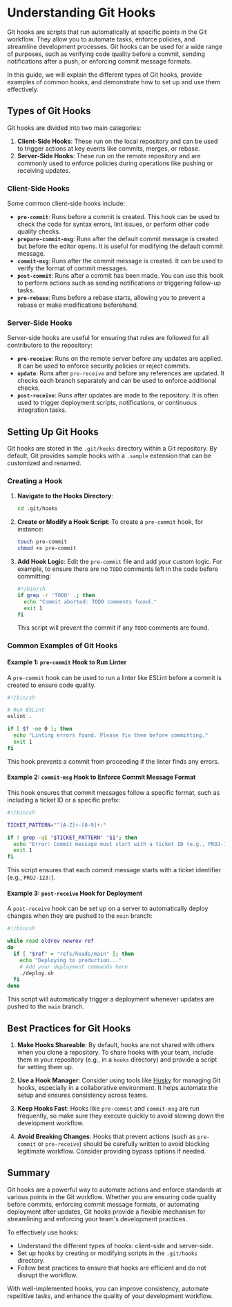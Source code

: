 # Understanding Git Hooks

Git hooks are scripts that run automatically at specific points in the Git workflow. They allow you to automate tasks, enforce policies, and streamline development processes. Git hooks can be used for a wide range of purposes, such as verifying code quality before a commit, sending notifications after a push, or enforcing commit message formats.

In this guide, we will explain the different types of Git hooks, provide examples of common hooks, and demonstrate how to set up and use them effectively.

## Types of Git Hooks

Git hooks are divided into two main categories:

1. **Client-Side Hooks**: These run on the local repository and can be used to trigger actions at key events like commits, merges, or rebase.
2. **Server-Side Hooks**: These run on the remote repository and are commonly used to enforce policies during operations like pushing or receiving updates.

### Client-Side Hooks

Some common client-side hooks include:

- **`pre-commit`**: Runs before a commit is created. This hook can be used to check the code for syntax errors, lint issues, or perform other code quality checks.
- **`prepare-commit-msg`**: Runs after the default commit message is created but before the editor opens. It is useful for modifying the default commit message.
- **`commit-msg`**: Runs after the commit message is created. It can be used to verify the format of commit messages.
- **`post-commit`**: Runs after a commit has been made. You can use this hook to perform actions such as sending notifications or triggering follow-up tasks.
- **`pre-rebase`**: Runs before a rebase starts, allowing you to prevent a rebase or make modifications beforehand.

### Server-Side Hooks

Server-side hooks are useful for ensuring that rules are followed for all contributors to the repository:

- **`pre-receive`**: Runs on the remote server before any updates are applied. It can be used to enforce security policies or reject commits.
- **`update`**: Runs after `pre-receive` and before any references are updated. It checks each branch separately and can be used to enforce additional checks.
- **`post-receive`**: Runs after updates are made to the repository. It is often used to trigger deployment scripts, notifications, or continuous integration tasks.

## Setting Up Git Hooks

Git hooks are stored in the `.git/hooks` directory within a Git repository. By default, Git provides sample hooks with a `.sample` extension that can be customized and renamed.

### Creating a Hook

1. **Navigate to the Hooks Directory**:
   ```bash
   cd .git/hooks
   ```

2. **Create or Modify a Hook Script**:
   To create a `pre-commit` hook, for instance:
   ```bash
   touch pre-commit
   chmod +x pre-commit
   ```

3. **Add Hook Logic**:
   Edit the `pre-commit` file and add your custom logic. For example, to ensure there are no `TODO` comments left in the code before committing:
   ```bash
   #!/bin/sh
   if grep -r 'TODO' .; then
     echo "Commit aborted: TODO comments found."
     exit 1
   fi
   ```

   This script will prevent the commit if any `TODO` comments are found.

### Common Examples of Git Hooks

#### Example 1: `pre-commit` Hook to Run Linter

A `pre-commit` hook can be used to run a linter like ESLint before a commit is created to ensure code quality.

```bash
#!/bin/sh

# Run ESLint
eslint .

if [ $? -ne 0 ]; then
  echo "Linting errors found. Please fix them before committing."
  exit 1
fi
```

This hook prevents a commit from proceeding if the linter finds any errors.

#### Example 2: `commit-msg` Hook to Enforce Commit Message Format

This hook ensures that commit messages follow a specific format, such as including a ticket ID or a specific prefix:

```bash
#!/bin/sh

TICKET_PATTERN="^[A-Z]+-[0-9]+:"

if ! grep -qE "$TICKET_PATTERN" "$1"; then
  echo "Error: Commit message must start with a ticket ID (e.g., PROJ-123: Description)"
  exit 1
fi
```

This script ensures that each commit message starts with a ticket identifier (e.g., `PROJ-123:`).

#### Example 3: `post-receive` Hook for Deployment

A `post-receive` hook can be set up on a server to automatically deploy changes when they are pushed to the `main` branch:

```bash
#!/bin/sh

while read oldrev newrev ref
do
  if [ "$ref" = "refs/heads/main" ]; then
    echo "Deploying to production..."
    # Add your deployment commands here
    ./deploy.sh
  fi
done
```

This script will automatically trigger a deployment whenever updates are pushed to the `main` branch.

## Best Practices for Git Hooks

1. **Make Hooks Shareable**: By default, hooks are not shared with others when you clone a repository. To share hooks with your team, include them in your repository (e.g., in a `hooks` directory) and provide a script for setting them up.

2. **Use a Hook Manager**: Consider using tools like [Husky](https://typicode.github.io/husky/#/) for managing Git hooks, especially in a collaborative environment. It helps automate the setup and ensures consistency across teams.

3. **Keep Hooks Fast**: Hooks like `pre-commit` and `commit-msg` are run frequently, so make sure they execute quickly to avoid slowing down the development workflow.

4. **Avoid Breaking Changes**: Hooks that prevent actions (such as `pre-commit` or `pre-receive`) should be carefully written to avoid blocking legitimate workflow. Consider providing bypass options if needed.

## Summary

Git hooks are a powerful way to automate actions and enforce standards at various points in the Git workflow. Whether you are ensuring code quality before commits, enforcing commit message formats, or automating deployment after updates, Git hooks provide a flexible mechanism for streamlining and enforcing your team's development practices.

To effectively use hooks:

- Understand the different types of hooks: client-side and server-side.
- Set up hooks by creating or modifying scripts in the `.git/hooks` directory.
- Follow best practices to ensure that hooks are efficient and do not disrupt the workflow.

With well-implemented hooks, you can improve consistency, automate repetitive tasks, and enhance the quality of your development workflow.
